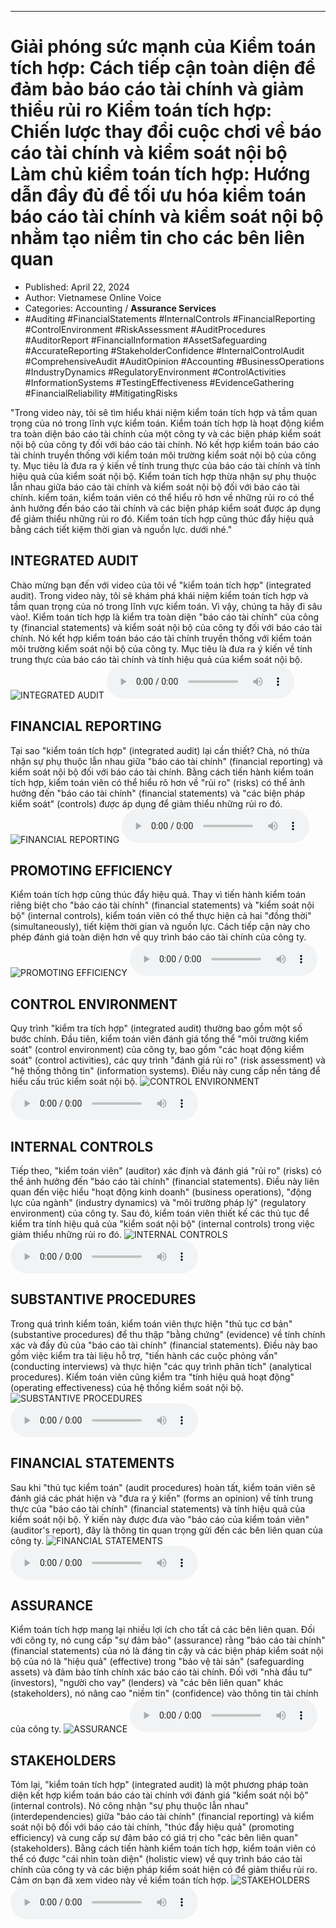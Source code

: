 
---

# Giải phóng sức mạnh của Kiểm toán tích hợp: Cách tiếp cận toàn diện để đảm bảo báo cáo tài chính và giảm thiểu rủi ro Kiểm toán tích hợp: Chiến lược thay đổi cuộc chơi về báo cáo tài chính và kiểm soát nội bộ Làm chủ kiểm toán tích hợp: Hướng dẫn đầy đủ để tối ưu hóa kiểm toán báo cáo tài chính và kiểm soát nội bộ nhằm tạo niềm tin cho các bên liên quan

- Published: April 22, 2024
- Author: Vietnamese Online Voice
- Categories: Accounting / **Assurance Services**
- #Auditing #FinancialStatements #InternalControls #FinancialReporting #ControlEnvironment #RiskAssessment #AuditProcedures #AuditorReport #FinancialInformation #AssetSafeguarding #AccurateReporting #StakeholderConfidence #InternalControlAudit #ComprehensiveAudit #AuditOpinion #Accounting #BusinessOperations #IndustryDynamics #RegulatoryEnvironment #ControlActivities #InformationSystems #TestingEffectiveness #EvidenceGathering #FinancialReliability #MitigatingRisks

"Trong video này, tôi sẽ tìm hiểu khái niệm kiểm toán tích hợp và tầm quan trọng của nó trong lĩnh vực kiểm toán. Kiểm toán tích hợp là hoạt động kiểm tra toàn diện báo cáo tài chính của một công ty và các biện pháp kiểm soát nội bộ của công ty đối với báo cáo tài chính. Nó kết hợp kiểm toán báo cáo tài chính truyền thống với kiểm toán môi trường kiểm soát nội bộ của công ty. Mục tiêu là đưa ra ý kiến ​​về tính trung thực của báo cáo tài chính và tính hiệu quả của kiểm soát nội bộ. Kiểm toán tích hợp thừa nhận sự phụ thuộc lẫn nhau giữa báo cáo tài chính và kiểm soát nội bộ đối với báo cáo tài chính. kiểm toán, kiểm toán viên có thể hiểu rõ hơn về những rủi ro có thể ảnh hưởng đến báo cáo tài chính và các biện pháp kiểm soát được áp dụng để giảm thiểu những rủi ro đó. Kiểm toán tích hợp cũng thúc đẩy hiệu quả bằng cách tiết kiệm thời gian và nguồn lực. dưới nhé."


## INTEGRATED AUDIT

Chào mừng bạn đến với video của tôi về "kiểm toán tích hợp" (integrated audit). Trong video này, tôi sẽ khám phá khái niệm kiểm toán tích hợp và tầm quan trọng của nó trong lĩnh vực kiểm toán. Vì vậy, chúng ta hãy đi sâu vào!. Kiểm toán tích hợp là kiểm tra toàn diện "báo cáo tài chính" của công ty (financial statements) và kiểm soát nội bộ của công ty đối với báo cáo tài chính. Nó kết hợp kiểm toán báo cáo tài chính truyền thống với kiểm toán môi trường kiểm soát nội bộ của công ty. Mục tiêu là đưa ra ý kiến ​​về tính trung thực của báo cáo tài chính và tính hiệu quả của kiểm soát nội bộ.
![INTEGRATED AUDIT](https://http-archiver-apis-production-80.schnworks.com/storage/images/transitions/2024-04-22/transition-6857571474-Montserrat-Regular-303F9F.jpg)
<audio controls>
    <source src="https://http-archiver-apis-production-80.schnworks.com/storage/audio/file-10406971421.mp3" type="audio/mpeg">
</audio>



## FINANCIAL REPORTING

Tại sao "kiểm toán tích hợp" (integrated audit) lại cần thiết? Chà, nó thừa nhận sự phụ thuộc lẫn nhau giữa "báo cáo tài chính" (financial reporting) và kiểm soát nội bộ đối với báo cáo tài chính. Bằng cách tiến hành kiểm toán tích hợp, kiểm toán viên có thể hiểu rõ hơn về "rủi ro" (risks) có thể ảnh hưởng đến "báo cáo tài chính" (financial statements) và "các biện pháp kiểm soát" (controls) được áp dụng để giảm thiểu những rủi ro đó.
![FINANCIAL REPORTING](https://http-archiver-apis-production-80.schnworks.com/storage/images/transitions/2024-04-22/transition-36991040895-Montserrat-ExtraBold-7B1FA2.jpg)
<audio controls>
    <source src="https://http-archiver-apis-production-80.schnworks.com/storage/audio/file-8188005425.mp3" type="audio/mpeg">
</audio>



## PROMOTING EFFICIENCY

Kiểm toán tích hợp cũng thúc đẩy hiệu quả. Thay vì tiến hành kiểm toán riêng biệt cho "báo cáo tài chính" (financial statements) và "kiểm soát nội bộ" (internal controls), kiểm toán viên có thể thực hiện cả hai "đồng thời" (simultaneously), tiết kiệm thời gian và nguồn lực. Cách tiếp cận này cho phép đánh giá toàn diện hơn về quy trình báo cáo tài chính của công ty.
![PROMOTING EFFICIENCY](https://http-archiver-apis-production-80.schnworks.com/storage/images/transitions/2024-04-22/transition--8864019868-Montserrat-Medium-512DA8.jpg)
<audio controls>
    <source src="https://http-archiver-apis-production-80.schnworks.com/storage/audio/file-1841134690.mp3" type="audio/mpeg">
</audio>



## CONTROL ENVIRONMENT

Quy trình "kiểm tra tích hợp" (integrated audit) thường bao gồm một số bước chính. Đầu tiên, kiểm toán viên đánh giá tổng thể "môi trường kiểm soát" (control environment) của công ty, bao gồm "các hoạt động kiểm soát" (control activities), các quy trình "đánh giá rủi ro" (risk assessment) và "hệ thống thông tin" (information systems). Điều này cung cấp nền tảng để hiểu cấu trúc kiểm soát nội bộ.
![CONTROL ENVIRONMENT](https://http-archiver-apis-production-80.schnworks.com/storage/images/transitions/2024-04-22/transition--22734240593-Montserrat-Black-9C27B0.jpg)
<audio controls>
    <source src="https://http-archiver-apis-production-80.schnworks.com/storage/audio/file-7711297152.mp3" type="audio/mpeg">
</audio>



## INTERNAL CONTROLS

Tiếp theo, "kiểm toán viên" (auditor) xác định và đánh giá "rủi ro" (risks) có thể ảnh hưởng đến "báo cáo tài chính" (financial statements). Điều này liên quan đến việc hiểu "hoạt động kinh doanh" (business operations), "động lực của ngành" (industry dynamics) và "môi trường pháp lý" (regulatory environment) của công ty. Sau đó, kiểm toán viên thiết kế các thủ tục để kiểm tra tính hiệu quả của "kiểm soát nội bộ" (internal controls) trong việc giảm thiểu những rủi ro đó.
![INTERNAL CONTROLS](https://http-archiver-apis-production-80.schnworks.com/storage/images/transitions/2024-04-22/transition-34277456791-Montserrat-Regular-7B1FA2.jpg)
<audio controls>
    <source src="https://http-archiver-apis-production-80.schnworks.com/storage/audio/file-3492572084.mp3" type="audio/mpeg">
</audio>



## SUBSTANTIVE PROCEDURES

Trong quá trình kiểm toán, kiểm toán viên thực hiện "thủ tục cơ bản" (substantive procedures) để thu thập "bằng chứng" (evidence) về tính chính xác và đầy đủ của "báo cáo tài chính" (financial statements). Điều này bao gồm việc kiểm tra tài liệu hỗ trợ, "tiến hành các cuộc phỏng vấn" (conducting interviews) và thực hiện "các quy trình phân tích" (analytical procedures). Kiểm toán viên cũng kiểm tra "tính hiệu quả hoạt động" (operating effectiveness) của hệ thống kiểm soát nội bộ.
![SUBSTANTIVE PROCEDURES](https://http-archiver-apis-production-80.schnworks.com/storage/images/transitions/2024-04-22/transition-20219031651-Montserrat-Thin-283593.jpg)
<audio controls>
    <source src="https://http-archiver-apis-production-80.schnworks.com/storage/audio/file-26029869324.mp3" type="audio/mpeg">
</audio>



## FINANCIAL STATEMENTS

Sau khi "thủ tục kiểm toán" (audit procedures) hoàn tất, kiểm toán viên sẽ đánh giá các phát hiện và "đưa ra ý kiến" (forms an opinion) về tính trung thực của "báo cáo tài chính" (financial statements) và tính hiệu quả của kiểm soát nội bộ. Ý kiến ​​này được đưa vào "báo cáo của kiểm toán viên" (auditor's report), đây là thông tin quan trọng gửi đến các bên liên quan của công ty.
![FINANCIAL STATEMENTS](https://http-archiver-apis-production-80.schnworks.com/storage/images/transitions/2024-04-22/transition--22933049756-Montserrat-Black-673AB7.jpg)
<audio controls>
    <source src="https://http-archiver-apis-production-80.schnworks.com/storage/audio/file-40655765438.mp3" type="audio/mpeg">
</audio>



## ASSURANCE

Kiểm toán tích hợp mang lại nhiều lợi ích cho tất cả các bên liên quan. Đối với công ty, nó cung cấp "sự đảm bảo" (assurance) rằng "báo cáo tài chính" (financial statements) của nó là đáng tin cậy và các biện pháp kiểm soát nội bộ của nó là "hiệu quả" (effective) trong "bảo vệ tài sản" (safeguarding assets) và đảm bảo tính chính xác báo cáo tài chính. Đối với "nhà đầu tư" (investors), "người cho vay" (lenders) và "các bên liên quan" khác (stakeholders), nó nâng cao "niềm tin" (confidence) vào thông tin tài chính của công ty.
![ASSURANCE](https://http-archiver-apis-production-80.schnworks.com/storage/images/transitions/2024-04-22/transition--30691719582-Montserrat-SemiBold-880E4F.jpg)
<audio controls>
    <source src="https://http-archiver-apis-production-80.schnworks.com/storage/audio/file-6355237646.mp3" type="audio/mpeg">
</audio>



## STAKEHOLDERS

Tóm lại, "kiểm toán tích hợp" (integrated audit) là một phương pháp toàn diện kết hợp kiểm toán báo cáo tài chính với đánh giá "kiểm soát nội bộ" (internal controls). Nó công nhận "sự phụ thuộc lẫn nhau" (interdependencies) giữa "báo cáo tài chính" (financial reporting) và kiểm soát nội bộ đối với báo cáo tài chính, "thúc đẩy hiệu quả" (promoting efficiency) và cung cấp sự đảm bảo có giá trị cho "các bên liên quan" (stakeholders). Bằng cách tiến hành kiểm toán tích hợp, kiểm toán viên có thể có được "cái nhìn toàn diện" (holistic view) về quy trình báo cáo tài chính của công ty và các biện pháp kiểm soát hiện có để giảm thiểu rủi ro. Cảm ơn bạn đã xem video này về kiểm toán tích hợp.
![STAKEHOLDERS](https://http-archiver-apis-production-80.schnworks.com/storage/images/transitions/2024-04-22/transition--18277780818-Montserrat-Bold-303F9F.jpg)
<audio controls>
    <source src="https://http-archiver-apis-production-80.schnworks.com/storage/audio/file-27756307040.mp3" type="audio/mpeg">
</audio>

